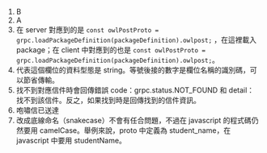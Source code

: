 1. B
2. A
3. 在 server 對應到的是 `const owlPostProto = grpc.loadPackageDefinition(packageDefinition).owlpost;` ，在這裡載入 package；在 client 中對應到的也是 `const owlPostProto = grpc.loadPackageDefinition(packageDefinition).owlpost;`。
4. 代表這個欄位的資料型態是 string。等號後接的數字是欄位名稱的識別碼，可以節省傳輸。
5. 找不到對應信件時會回傳錯誤 code：grpc.status.NOT_FOUND 和 detail：找不到該信件。反之，如果找到時是回傳找到的信件資訊。
6. 咆嘯信已送達
7. 改成底線命名（snakecase）不會有任合問題，不過在 javascript 的程式碼仍然要用 camelCase。舉例來說，proto 中定義為 student_name，在 javascript 中要用 studentName。